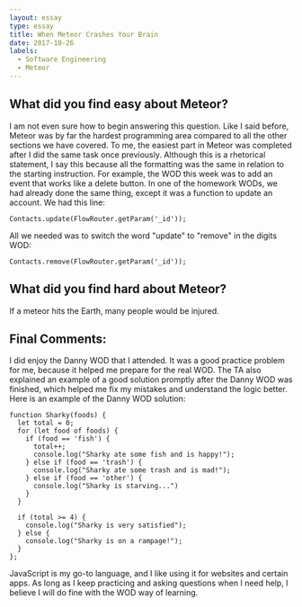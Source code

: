 ```yaml
---
layout: essay
type: essay
title: When Meteor Crashes Your Brain
date: 2017-10-26
labels:
  - Software Engineering
  - Meteor
---
```


## What did you find easy about Meteor?

I am not even sure how to begin answering this question.  Like I said before, Meteor was by far the hardest programming area compared to all the other sections we have covered.  To me, the easiest part in Meteor was completed after I did the same task once previously.  Although this is a rhetorical statement, I say this because all the formatting was the same in relation to the starting instruction.  For example, the WOD this week was to add an event that works like a delete button.  In one of the homework WODs, we had already done the same thing, except it was a function to update an account.  We had this line:

```
Contacts.update(FlowRouter.getParam('_id'));
```

All we needed was to switch the word "update" to "remove" in the digits WOD:

```
Contacts.remove(FlowRouter.getParam('_id'));
```

## What did you find hard about Meteor?

If a meteor hits the Earth, many people would be injured.

## Final Comments:

I did enjoy the Danny WOD that I attended.  It was a good practice problem for me, because it helped me prepare for the real WOD.  The TA also explained an example of a good solution promptly after the Danny WOD was finished, which helped me fix my mistakes and understand the logic better. Here is an example of the Danny WOD solution:

```
function Sharky(foods) {
  let total = 0;
  for (let food of foods) {
    if (food == 'fish') {
      total++;
      console.log("Sharky ate some fish and is happy!");
    } else if (food == 'trash') {
      console.log("Sharky ate some trash and is mad!");
    } else if (food == 'other') {
      console.log("Sharky is starving...")
    }
  }

  if (total >= 4) {
    console.log("Sharky is very satisfied");
  } else {
    console.log("Sharky is on a rampage!");
  }
};
```

JavaScript is my go-to language, and I like using it for websites and certain apps.  As long as I keep practicing and asking questions when I need help, I believe I will do fine with the WOD way of learning.
